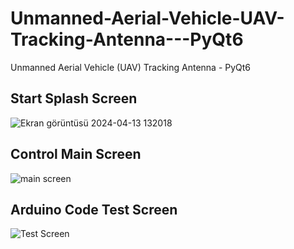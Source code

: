 # Unmanned-Aerial-Vehicle-UAV-Tracking-Antenna---PyQt6
Unmanned Aerial Vehicle (UAV) Tracking Antenna - PyQt6

## **Start Splash Screen**
![Ekran görüntüsü 2024-04-13 132018](https://github.com/kutay-oksuzz/Unmanned-Aerial-Vehicle-UAV-Tracking-Antenna---PyQt6/assets/113855499/5abe6ce3-c9cc-4852-a100-14cbd9e2c7b2)

## **Control Main Screen**
![main screen](https://github.com/kutay-oksuzz/Unmanned-Aerial-Vehicle-UAV-Tracking-Antenna---PyQt6/assets/113855499/abf10a83-2a48-49ca-b3f3-f2609a4e62f2)

## **Arduino Code Test Screen**
![Test Screen](https://github.com/kutay-oksuzz/Unmanned-Aerial-Vehicle-UAV-Tracking-Antenna---PyQt6/assets/113855499/c4ebeed7-62e0-44ee-9f8d-72bae42a7d55)
